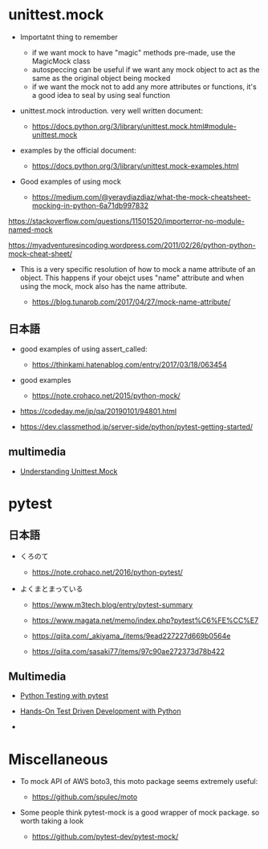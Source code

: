 unittest.mock
===============
* Importatnt thing to remember

  * if we want mock to have "magic" methods pre-made, use the MagicMock class 
  * autospeccing can be useful if we want any mock object to act as the same as the original object being mocked
  * if we want the mock not to add any more attributes or functions, it's a good idea to seal by using seal function
   
* unittest.mock introduction. very well written document:

  * https://docs.python.org/3/library/unittest.mock.html#module-unittest.mock

* examples by the official document:

  * https://docs.python.org/3/library/unittest.mock-examples.html

* Good examples of using mock 

  * https://medium.com/@yeraydiazdiaz/what-the-mock-cheatsheet-mocking-in-python-6a71db997832

https://stackoverflow.com/questions/11501520/importerror-no-module-named-mock


https://myadventuresincoding.wordpress.com/2011/02/26/python-python-mock-cheat-sheet/


* This is a very specific resolution of how to mock a name attribute of an object. This happens if your obejct uses "name" attribute and when using the mock, mock also has the name attribute.

  * https://blog.tunarob.com/2017/04/27/mock-name-attribute/

日本語
---------

* good examples of using assert_called:

  * https://thinkami.hatenablog.com/entry/2017/03/18/063454

* good examples

  * https://note.crohaco.net/2015/python-mock/


* https://codeday.me/jp/qa/20190101/94801.html

* https://dev.classmethod.jp/server-side/python/pytest-getting-started/


multimedia
-----------
* [Understanding Unittest.Mock](https://learning.oreilly.com/videos/understanding-unittest-mock/9781484244135/)

pytest
===========

日本語
---------
* くろのて

  * https://note.crohaco.net/2016/python-pytest/


* よくまとまっている

  * https://www.m3tech.blog/entry/pytest-summary

  * https://www.magata.net/memo/index.php?pytest%C6%FE%CC%E7

  * https://qiita.com/_akiyama_/items/9ead227227d669b0564e

  * https://qiita.com/sasaki77/items/97c90ae272373d78b422


Multimedia
---------------
* [Python Testing with pytest](https://learning.oreilly.com/library/view/python-testing-with/9781680502848/)

* [Hands-On Test Driven Development with Python](https://learning.oreilly.com/videos/-/9781789138313/)

* 

Miscellaneous
=================
* To mock API of AWS boto3, this moto package seems extremely useful: 

  * https://github.com/spulec/moto

* Some people think pytest-mock is a good wrapper of mock package. so worth taking a look

  * https://github.com/pytest-dev/pytest-mock/
